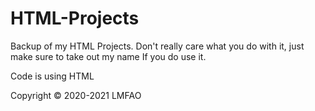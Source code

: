 # HTML-Projects 

Backup of my HTML Projects. Don't really care what you do with it, just make sure to take out my name If you do use it.

Code is using HTML

Copyright © 2020-2021 LMFAO
